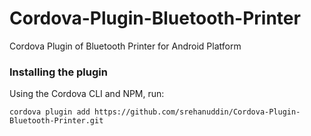 # Cordova-Plugin-Bluetooth-Printer
Cordova Plugin of Bluetooth Printer for Android Platform

### Installing the plugin

Using the Cordova CLI and NPM, run:

    cordova plugin add https://github.com/srehanuddin/Cordova-Plugin-Bluetooth-Printer.git